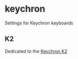 # keychron
Settings for Keychron keyboards

## K2
Dedicated to the [Keychron K2](https://github.com/Kurgol/keychron/blob/master/k2.md)
